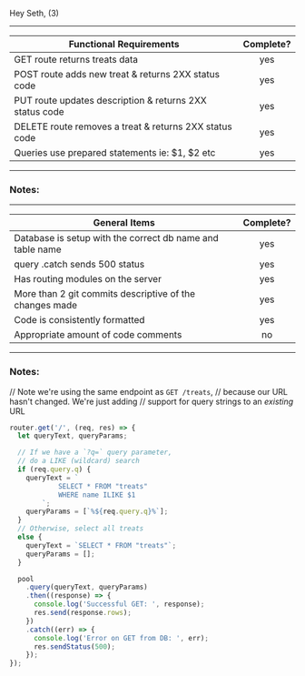 Hey Seth, (3)

---

| Functional Requirements                                 | Complete? |
| ------------------------------------------------------- | :-------: |
| GET route returns treats data                           |    yes    |
| POST route adds new treat & returns 2XX status code     |    yes    |
| PUT route updates description & returns 2XX status code |    yes    |
| DELETE route removes a treat & returns 2XX status code  |    yes    |
| Queries use prepared statements ie: $1, $2 etc          |    yes    |

---

### Notes:

---

| General Items                                             | Complete? |
| --------------------------------------------------------- | :-------: |
| Database is setup with the correct db name and table name |    yes    |
| query .catch sends 500 status                             |    yes    |
| Has routing modules on the server                         |    yes    |
| More than 2 git commits descriptive of the changes made   |    yes    |
| Code is consistently formatted                            |    yes    |
| Appropriate amount of code comments                       |    no     |

---

### Notes:

// Note we're using the same endpoint as `GET /treats`,
// because our URL hasn't changed. We're just adding
// support for query strings to an _existing_ URL

```js
router.get('/', (req, res) => {
  let queryText, queryParams;

  // If we have a `?q=` query parameter,
  // do a LIKE (wildcard) search
  if (req.query.q) {
    queryText = `
            SELECT * FROM "treats"
            WHERE name ILIKE $1
        `;
    queryParams = [`%${req.query.q}%`];
  }
  // Otherwise, select all treats
  else {
    queryText = `SELECT * FROM "treats"`;
    queryParams = [];
  }

  pool
    .query(queryText, queryParams)
    .then((response) => {
      console.log('Successful GET: ', response);
      res.send(response.rows);
    })
    .catch((err) => {
      console.log('Error on GET from DB: ', err);
      res.sendStatus(500);
    });
});
```
